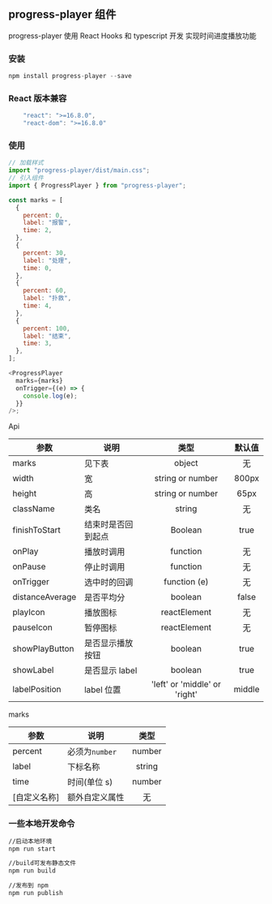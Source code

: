## progress-player 组件

progress-player 使用 React Hooks 和 typescript 开发 实现时间进度播放功能

### 安装

```javascript
npm install progress-player --save
```

### React 版本兼容

```javascript
    "react": ">=16.8.0",
    "react-dom": ">=16.8.0"
```

### 使用

```javascript
// 加载样式
import "progress-player/dist/main.css";
// 引入组件
import { ProgressPlayer } from "progress-player";

const marks = [
  {
    percent: 0,
    label: "报警",
    time: 2,
  },
  {
    percent: 30,
    label: "处理",
    time: 0,
  },
  {
    percent: 60,
    label: "扑救",
    time: 4,
  },
  {
    percent: 100,
    label: "结束",
    time: 3,
  },
];

<ProgressPlayer
  marks={marks}
  onTrigger={(e) => {
    console.log(e);
  }}
/>;
```

Api

| 参数            | 说明               |             类型              | 默认值 |
| --------------- | ------------------ | :---------------------------: | :----: |
| marks           | 见下表             |            object             |   无   |
| width           | 宽                 |       string or number        | 800px  |
| height          | 高                 |       string or number        |  65px  |
| className       | 类名               |            string             |   无   |
| finishToStart   | 结束时是否回到起点 |            Boolean            |  true  |
| onPlay          | 播放时调用         |           function            |   无   |
| onPause         | 停止时调用         |           function            |   无   |
| onTrigger       | 选中时的回调       |         function (e)          |   无   |
| distanceAverage | 是否平均分         |            boolean            | false  |
| playIcon        | 播放图标           |         reactElement          |   无   |
| pauseIcon       | 暂停图标           |         reactElement          |   无   |
| showPlayButton  | 是否显示播放按钮   |            boolean            |  true  |
| showLabel       | 是否显示 label     |            boolean            |  true  |
| labelPosition   | label 位置         | 'left' or 'middle' or 'right' |  middle  |

marks

| 参数         | 说明           |  类型  |
| ------------ | -------------- | :----: |
| percent      | 必须为`number` | number |
| label        | 下标名称       | string |
| time         | 时间(单位 s)   | number |
| [自定义名称] | 额外自定义属性 |   无   |

### 一些本地开发命令

```bash
//启动本地环境
npm run start

//build可发布静态文件
npm run build

//发布到 npm
npm run publish
```
